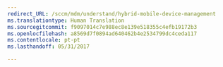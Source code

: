 ```yaml
---
redirect_URL: /sccm/mdm/understand/hybrid-mobile-device-management
ms.translationtype: Human Translation
ms.sourcegitcommit: f9097014c7e988ec8e139e518355c4efb19172b3
ms.openlocfilehash: a8569d7f0894ad640462b4e2534799dc4ceda117
ms.contentlocale: pt-pt
ms.lasthandoff: 05/31/2017

---
```



